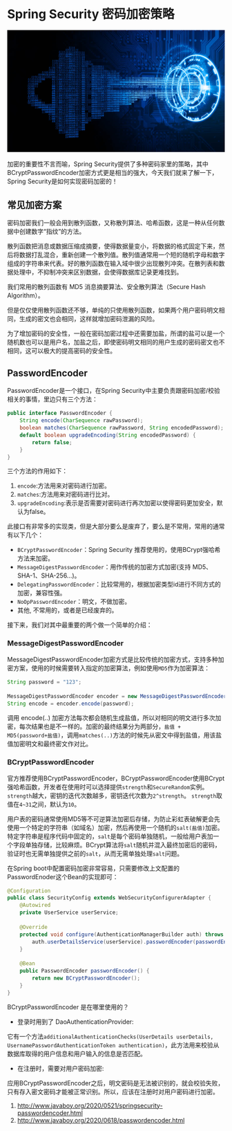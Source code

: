 # Spring Security 密码加密策略

![encryption-encoding-hashing](../../images/spring-security/encryption-encoding-hashing.jpeg)

加密的重要性不言而喻，Spring Security提供了多种密码家里的策略，其中BCryptPasswordEncoder加密方式更是相当的强大，今天我们就来了解一下，Spring Security是如何实现密码加密的！

## 常见加密方案

密码加密我们一般会用到散列函数，又称散列算法、哈希函数，这是一种从任何数据中创建数字“指纹”的方法。

散列函数把消息或数据压缩成摘要，使得数据量变小，将数据的格式固定下来，然后将数据打乱混合，重新创建一个散列值。散列值通常用一个短的随机字母和数字组成的字符串来代表。好的散列函数在输入域中很少出现散列冲突。在散列表和数据处理中，不抑制冲突来区别数据，会使得数据库记录更难找到。

我们常用的散列函数有 MD5 消息摘要算法、安全散列算法（Secure Hash Algorithm）。

但是仅仅使用散列函数还不够，单纯的只使用散列函数，如果两个用户密码明文相同，生成的密文也会相同，这样就增加密码泄漏的风险。

为了增加密码的安全性，一般在密码加密过程中还需要加盐，所谓的盐可以是一个随机数也可以是用户名，加盐之后，即使密码明文相同的用户生成的密码密文也不相同，这可以极大的提高密码的安全性。


## PasswordEncoder

PasswordEncoder是一个接口，在Spring Security中主要负责跟密码加密/校验相关的事情，里边只有三个方法：

```java
public interface PasswordEncoder {
	String encode(CharSequence rawPassword);
	boolean matches(CharSequence rawPassword, String encodedPassword);
	default boolean upgradeEncoding(String encodedPassword) {
		return false;
	}
}
```

三个方法的作用如下：
1. `encode`:方法用来对密码进行加密。
2. `matches`:方法用来对密码进行比对。
3. `upgradeEncoding`:表示是否需要对密码进行再次加密以使得密码更加安全，默认为false。

此接口有非常多的实现类，但是大部分要么是废弃了，要么是不常用，常用的通常有以下几个：

* `BCryptPasswordEncoder`：Spring Security 推荐使用的，使用BCrypt强哈希方法来加密。
* `MessageDigestPasswordEncoder`：用作传统的加密方式加密(支持 MD5、SHA-1、SHA-256...)。
* `DelegatingPasswordEncoder`：比较常用的，根据加密类型id进行不同方式的加密，兼容性强。
* `NoOpPasswordEncoder`：明文，不做加密。
* 其他, 不常用的，或者是已经废弃的。

接下来，我们对其中最重要的两个做一个简单的介绍：

### MessageDigestPasswordEncoder

MessageDigestPasswordEncoder加密方式是比较传统的加密方式，支持多种加密方案，使用的时候需要转入指定的加密算法，例如使用`MD5`作为加密算法：

```java
String password = "123";

MessageDigestPasswordEncoder encoder = new MessageDigestPasswordEncoder("MD5");
String encode = encoder.encode(password);
```

调用 encode(..) 加密方法每次都会随机生成盐值，所以对相同的明文进行多次加密，每次结果也是不一样的。加密的最终结果分为两部分，`盐值 + MD5(password+盐值)`，调用`matches(..)`方法的时候先从密文中得到盐值，用该盐值加密明文和最终密文作对比。

### BCryptPasswordEncoder

官方推荐使用BCryptPasswordEncoder，BCryptPasswordEncoder使用BCrypt强哈希函数，开发者在使用时可以选择提供`strength`和`SecureRandom`实例。`strength`越大，密钥的迭代次数越多，密钥迭代次数为`2^strength`。    `strength`取值在`4~31`之间，默认为`10`。

用户表的密码通常使用MD5等不可逆算法加密后存储，为防止彩虹表破解更会先使用一个特定的字符串（如域名）加密，然后再使用一个随机的`salt(盐值)`加密。特定字符串是程序代码中固定的，`salt`是每个密码单独随机，一般给用户表加一个字段单独存储，比较麻烦。BCrypt算法将`salt`随机并混入最终加密后的密码，验证时也无需单独提供之前的`salt`，从而无需单独处理`salt`问题。

在Spring boot中配置密码加密非常容易，只需要修改上文配置的PasswordEnoder这个Bean的实现即可：

```java
@Configuration
public class SecurityConfig extends WebSecurityConfigurerAdapter {
    @Autowired
    private UserService userService;

    @Override
    protected void configure(AuthenticationManagerBuilder auth) throws Exception {
        auth.userDetailsService(userService).passwordEncoder(passwordEncoder());
    }

    @Bean
    public PasswordEncoder passwordEncoder() {
        return new BCryptPasswordEncoder();
    }
}
```

BCryptPasswordEncoder 是在哪里使用的？
* 登录时用到了 DaoAuthenticationProvider:

它有一个方法`additionalAuthenticationChecks(UserDetails userDetails, UsernamePasswordAuthenticationToken authentication)`，此方法用来校验从数据库取得的用户信息和用户输入的信息是否匹配。

* 在注册时，需要对用户密码加密:

应用BCryptPasswordEncoder之后，明文密码是无法被识别的，就会校验失败，只有存入密文密码才能被正常识别。所以，应该在注册时对用户密码进行加密。



1. http://www.javaboy.org/2020/0521/springsecurity-passwordencoder.html
2. http://www.javaboy.org/2020/0618/passwordencoder.html